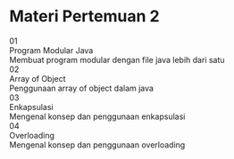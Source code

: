 # Materi Pertemuan 2

<div class="grid grid-cols-2 gap-y-8 gap-x-4 mt-16">
<div class='flex-row'>
<div class='text-orange text-4xl font-extrabold'>01</div>
<div class='font-bold text-xl'>Program Modular Java</div>
<div class='font-light text-sm'>Membuat program modular dengan file java lebih dari satu</div>
</div>
<div class='flex-row'>
<div class='text-orange text-4xl font-extrabold'>02</div>
<div class='font-bold text-xl'>Array of Object</div>
<div class='font-light text-sm'>Penggunaan array of object dalam java</div>
</div>
<div class='flex-row'>
<div class='text-orange text-4xl font-extrabold'>03</div>
<div class='font-bold text-xl'>Enkapsulasi</div>
<div class='font-light text-sm'>Mengenal konsep dan penggunaan enkapsulasi</div>
</div>
<div class='flex-row'>
<div class='text-orange text-4xl font-extrabold'>04</div>
<div class='font-bold text-xl'>Overloading</div>
<div class='font-light text-sm'>Mengenal konsep dan penggunaan overloading</div>
</div>
</div>
